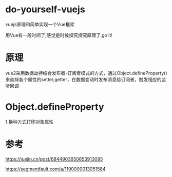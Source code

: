 # do-yourself-vuejs
vuejs原理和简单实现一个Vue框架

用Vue有一段时间了,感觉是时候探究探究原理了,go it!



# 原理

vue2采用数据劫持结合发布者-订阅者模式的方式，通过Object.defineProperty()来劫持各个属性的setter,getter，在数据变动时发布消息给订阅者，触发相应的监听回调


# Object.defineProperty
1.换种方式打印对象属性

# 参考
https://juejin.cn/post/6844903650653913095

https://segmentfault.com/a/1190000013051584
